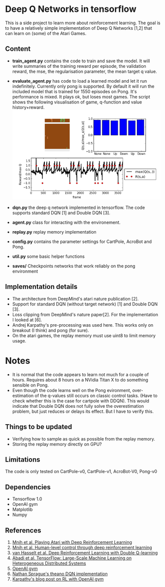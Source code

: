 # Deep Q Networks in tensorflow

This is a side project to learn more about reinforcement learning. The goal is to have a relatively simple implementation of Deep Q Networks [1,2] that can learn on (some) of the Atari Games. 


## Content
* **train_agent.py** contains the code to train and save the model. It will write summaries of the training reward per episode, the validation reward, the mse, the regularisation parameter, the mean target q value.
* **evaluate_agent.py** has code to load a learned model and let it run indefinitely. Currently only pong is supported. By default it will run the included model that is trained for 1550 episodes on Pong. It's performance is mixed. It plays ok, but loses most games. The script shows the following visualisation of game, q-function and value history+reward.
![alt text](readme/evaluation_output.png?raw=true "evaluation visualisation")

* **dqn.py** the deep q network implemented in tensorflow. The code supports standard DQN [1] and Double DQN [3]. 
* **agent.py** class for interacting with the environement. 
* **replay.py** replay memory implementation
* **config.py** contains the parameter settings for CartPole, AcroBot and Pong.
* **util.py** some basic helper functions
* **saves/** Checkpoints networks that work reliably on the pong environment

## Implementation details
* The architecture from DeepMind's atari nature publication [2].
* Support for standard DQN (without target network) [1] and Double DQN [3].
* Loss clipping from DeepMind's nature paper[2]. For the implementation I looked at [6]. 
* Andrej Karpathy's pre-processing was used here. This works only on breakout (I think) and pong (for sure). 
* On the atari games, the replay memory must use uint8 to limit memory usage.

# Notes
* It is normal that the code appears to learn not much for a couple of hours. Requires about 8 hours on a NVidia Titan X to do something sensible on Pong. 
* Even though the code learns well on the Pong evironment, over-estimation of the q-values still occurs on classic control tasks. (Have to check whether this is the case for cartpole with DDQN). This would indicate that Double DQN does not fully solve the overestimation problem, but just reduces or delays its effect. But I have to verify this.

## Things to be updated
* Verifying how to sample as quick as possible from the replay memory.
* Storing the replay memory directly on GPU?

## Limitations
The code is only tested on CartPole-v0, CartPole-v1, AcroBot-V0, Pong-v0


## Dependencies
* Tensorflow 1.0
* OpenAI gym
* Matplotlib
* Numpy

## References
1. [Mnih et al. Playing Atari with Deep Reinforcement Learning](https://www.cs.toronto.edu/~vmnih/docs/dqn.pdf)
2. [Mnih et al. Human-level control through deep reinforcement learning](http://www.nature.com/nature/journal/v518/n7540/full/nature14236.html)
3. [van Hasselt et al. Deep Reinforcement Learning with Double Q-learning](https://arxiv.org/abs/1509.06461)
4. [Abadi et al. TensorFlow: Large-Scale Machine Learning on Heterogeneous Distributed Systems](https://research.google.com/pubs/pub45166.html)
5. [OpenAI gym](https://gym.openai.com)
6. [Nathan Sprague's theano DQN implementation](https://github.com/spragunr/deep_q_rl)
7. [Karpathy's blog post on RL with OpenAI gym](http://karpathy.github.io/2016/05/31/rl/)

